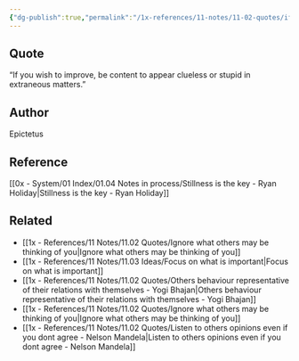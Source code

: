 ```yaml
---
{"dg-publish":true,"permalink":"/1x-references/11-notes/11-02-quotes/if-you-wish-to-improve-be-content-to-appear-clueless-or-stupid-in-extraneous-matters-epictetus/","title":"If you wish to improve be content to appear clueless or stupid in extraneous matters - Epictetus","created":"2024-03-10T09:22:34.214+03:00","updated":"2024-03-10T09:24:23.969+03:00"}
---
```



## Quote
“If you wish to improve, be content to appear clueless or stupid in extraneous matters.”

## Author
Epictetus

## Reference
[[0x - System/01 Index/01.04 Notes in process/Stillness is the key - Ryan Holiday\|Stillness is the key - Ryan Holiday]]

## Related
- [[1x - References/11 Notes/11.02 Quotes/Ignore what others may be thinking of you\|Ignore what others may be thinking of you]]
- [[1x - References/11 Notes/11.03 Ideas/Focus on what is important\|Focus on what is important]]
- [[1x - References/11 Notes/11.02 Quotes/Others behaviour representative of their relations with themselves - Yogi Bhajan\|Others behaviour representative of their relations with themselves - Yogi Bhajan]]
- [[1x - References/11 Notes/11.02 Quotes/Ignore what others may be thinking of you\|Ignore what others may be thinking of you]]
- [[1x - References/11 Notes/11.02 Quotes/Listen to others opinions even if you dont agree - Nelson Mandela\|Listen to others opinions even if you dont agree - Nelson Mandela]]
